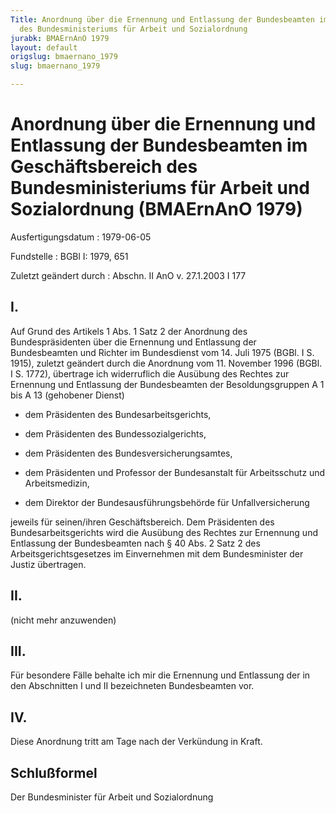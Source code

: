 ```yaml
---
Title: Anordnung über die Ernennung und Entlassung der Bundesbeamten im Geschäftsbereich
  des Bundesministeriums für Arbeit und Sozialordnung
jurabk: BMAErnAnO 1979
layout: default
origslug: bmaernano_1979
slug: bmaernano_1979

---
```


# Anordnung über die Ernennung und Entlassung der Bundesbeamten im Geschäftsbereich des Bundesministeriums für Arbeit und Sozialordnung (BMAErnAnO 1979)

Ausfertigungsdatum
:   1979-06-05

Fundstelle
:   BGBl I: 1979, 651

Zuletzt geändert durch
:   Abschn. II AnO v. 27.1.2003 I 177

## I.

Auf Grund des Artikels 1 Abs. 1 Satz 2 der Anordnung des
Bundespräsidenten über die Ernennung und Entlassung der Bundesbeamten
und Richter im Bundesdienst vom 14. Juli 1975 (BGBl. I S. 1915),
zuletzt geändert durch die Anordnung vom 11. November 1996 (BGBl. I S.
1772), übertrage ich widerruflich die Ausübung des Rechtes zur
Ernennung und Entlassung der Bundesbeamten der Besoldungsgruppen A 1
bis A 13 (gehobener Dienst)

-   dem Präsidenten des Bundesarbeitsgerichts,


-   dem Präsidenten des Bundessozialgerichts,


-   dem Präsidenten des Bundesversicherungsamtes,


-   dem Präsidenten und Professor der Bundesanstalt für Arbeitsschutz und
    Arbeitsmedizin,


-   dem Direktor der Bundesausführungsbehörde für Unfallversicherung



jeweils für seinen/ihren Geschäftsbereich.
Dem Präsidenten des Bundesarbeitsgerichts wird die Ausübung des
Rechtes zur Ernennung und Entlassung der Bundesbeamten nach § 40 Abs.
2 Satz 2 des Arbeitsgerichtsgesetzes im Einvernehmen mit dem
Bundesminister der Justiz übertragen.

## II.

(nicht mehr anzuwenden)

## III.

Für besondere Fälle behalte ich mir die Ernennung und Entlassung der
in den Abschnitten I und II bezeichneten Bundesbeamten vor.

## IV.

Diese Anordnung tritt am Tage nach der Verkündung in Kraft.

## Schlußformel

Der Bundesminister für Arbeit und Sozialordnung

